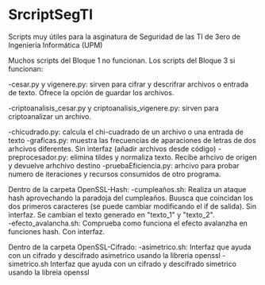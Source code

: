 # SrcriptSegTI
Scripts muy útiles para la asginatura de Seguridad de las TI de 3ero de Ingeniería Informática (UPM)

Muchos scripts del Bloque 1 no funcionan.
Los scripts del Bloque 3 si funcionan:

-cesar.py y vigenere.py: sirven para cifrar y descrifrar archivos o entrada de texto. Ofrece la opción de guardar los archivos.


-criptoanalisis_cesar.py y criptoanalisis_vigenere.py: sirven para criptoanalizar un archivo.

-chicudrado.py: calcula el chi-cuadrado de un archivo o una entrada de texto
-graficas.py: muestra las frecuencias de aparaciones de letras de dos arhcivos diferentes. Sin interfaz (añadir archivos desde código)
-preprocesador.py: elimina tildes y normaliza texto. Recibe arhcivo de origen y devuelve arhchivo destino
-pruebaEficiencia.py: arhcivo para probar numero de iteraciones y recursos consumidos de otro programa.

Dentro de la carpeta OpenSSL-Hash:
-cumpleaños.sh: Realiza un ataque hash aprovechando la paradoja del cumpleaños. Buusca que coincidan los dos primeros caracteres (se puede cambiar modificando el if de salida). Sin interfaz. Se cambian el texto generado en "texto_1" y "texto_2".  
-efecto_avalancha.sh: Comprueba como funciona el efecto avalanzha en funciones hash. Con interfaz.

Dentro de la carpeta OpenSSL-Cifrado:
-asimetrico.sh: Interfaz que ayuda con un cifrado y descifrado asimetrico usando la libreria openssl
-simetrico.sh Interfaz que ayuda con un cifrado y descifrado simetrico usando la libreia openssl
